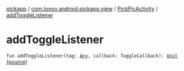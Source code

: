 [pickapp](../../index.md) / [com.lovoo.android.pickapp.view](../index.md) / [PickPicActivity](index.md) / [addToggleListener](./add-toggle-listener.md)

# addToggleListener

`fun addToggleListener(tag: `[`Any`](https://kotlinlang.org/api/latest/jvm/stdlib/kotlin/-any/index.html)`, callback: ToggleCallback): `[`Unit`](https://kotlinlang.org/api/latest/jvm/stdlib/kotlin/-unit/index.html) [(source)](https://github.com/lovoo/android-pickpic/blob/master/pickapp/src/main/kotlin/com/lovoo/android/pickapp/view/PickPicActivity.kt#L164)